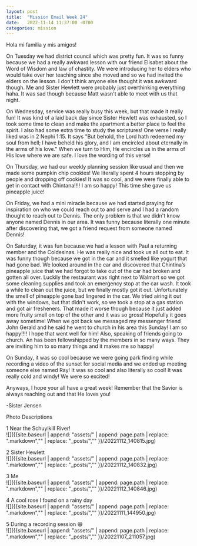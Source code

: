 ```yaml
---
layout: post
title:  "Mission Email Week 24"
date:   2022-11-14 11:37:00 -0700
categories: mission
---
```

Hola mi familia y mis amigos!

On Tuesday we had district council which was pretty fun. It was so funny because we had a really awkward lesson with our friend Elisabet about the Word of Wisdom and law of chastity. We were introducing her to elders who would take over her teaching since she moved and so we had invited the elders on the lesson. I don't think anyone else thought it was awkward though. Me and Sister Hewlett were probably just overthinking everything haha. It was sad though because Matt wasn't able to meet with us that night.

On Wednesday, service was really busy this week, but that made it really fun! It was kind of a laid back day since Sister Hewlett was exhausted, so I took some time to clean and make the apartment a better place to feel the spirit. I also had some extra time to study the scriptures! One verse I really liked was in 2 Nephi 1:15. It says "But behold, the Lord hath redeemed my soul from hell; I have beheld his glory, and I am encircled about eternally in the arms of his love." When we turn to Him, He encircles us in the arms of His love where we are safe. I love the wording of this verse!

On Thursday, we had our weekly planning session like usual and then we made some pumpkin chip cookies! We literally spent 4 hours stopping by people and dropping off cookies! It was so cool, and we were finally able to get in contact with Chintana!!!! I am so happy! This time she gave us pineapple juice!

On Friday, we had a mini miracle because we had started praying for inspiration on who we could reach out to and serve and I had a random thought to reach out to Dennis. The only problem is that we didn't know anyone named Dennis in our area. It was funny because literally one minute after discovering that, we got a friend request from someone named Dennis!

On Saturday, it was fun because we had a lesson with Paul a returning member and the Coldesinas. He was really nice and took us all out to eat. It was funny though because we got in the car and it smelled like yogurt that had gone bad. We looked around in the car and discovered that Chintina’s pineapple juice that we had forgot to take out of the car had broken and gotten all over. Luckily the restaurant was right next to Walmart so we got some cleaning supplies and took an emergency stop at the car wash. It took a while to clean out the juice, but we finally mostly got it out. Unfortunately the smell of pineapple gone bad lingered in the car. We tried airing it out with the windows, but that didn't work, so we took a stop at a gas station and got air fresheners. That made it worse though because it just added more fruity smell on top of the other and it was so gross! Hopefully it goes away sometime! When we got back we messaged my messenger friend John Gerald and he said he went to church in his area this Sunday! I am so happy!!!! I hope that went well for him! Also, speaking of friends going to church. An has been fellowshipped by the members in so many ways. They are inviting him to so many things and it makes me so happy!

On Sunday, it was so cool because we were going park finding while recording a video of the sunset for social media and we ended up meeting someone else named Ray! It was so cool and also literally so cool! It was really cold and windy! We were so excited!

Anyways, I hope your all have a great week! Remember that the Savior is always reaching out and that He loves you! 

-Sister Jensen

Photo Descriptions

1 Near the Schuylkill River!  
![]({{site.baseurl | append: "assets/" | append:  page.path | replace: ".markdown","" | replace: "_posts/",""  }}/20221112_140815.jpg)

2 Sister Hewlett  
![]({{site.baseurl | append: "assets/" | append:  page.path | replace: ".markdown","" | replace: "_posts/",""  }}/20221112_140832.jpg)

3 Me  
![]({{site.baseurl | append: "assets/" | append:  page.path | replace: ".markdown","" | replace: "_posts/",""  }}/20221112_140846.jpg)

4 A cool rose I found on a rainy day  
![]({{site.baseurl | append: "assets/" | append:  page.path | replace: ".markdown","" | replace: "_posts/",""  }}/20221111_144950.jpg)

5 During a recording session 😄  
![]({{site.baseurl | append: "assets/" | append:  page.path | replace: ".markdown","" | replace: "_posts/",""  }}/20221107_211057.jpg)
